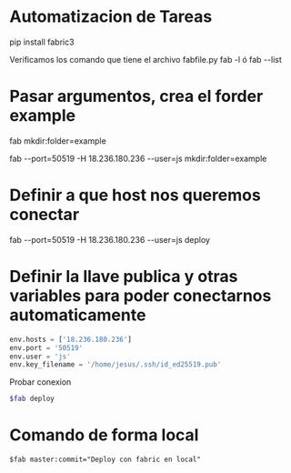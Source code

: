 # Automatizacion de Tareas
pip install fabric3

Verificamos los comando que tiene el archivo fabfile.py
fab -l  ó  fab --list

# Pasar argumentos, crea el forder example
fab mkdir:folder=example

fab --port=50519 -H 18.236.180.236 --user=js mkdir:folder=example


# Definir a que host nos queremos conectar
fab --port=50519 -H 18.236.180.236 --user=js deploy

# Definir la llave publica y otras variables para poder conectarnos automaticamente

```python
env.hosts = ['18.236.180.236']
env.port = '50519'
env.user = 'js'
env.key_filename = '/home/jesus/.ssh/id_ed25519.pub'
```
Probar conexion
```bash
$fab deploy
```


# Comando de forma local
```
$fab master:commit="Deploy con fabric en local"
```

